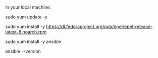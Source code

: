 In your local machine:

sudo yum update -y

sudo yum install -y https://dl.fedoraproject.org/pub/epel/epel-release-latest-8.noarch.rpm

sudo yum install -y ansible

ansible --version
